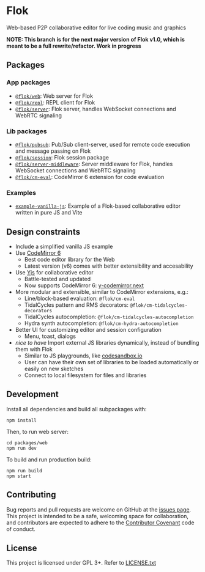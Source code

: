 # Flok

Web-based P2P collaborative editor for live coding music and graphics

**NOTE: This branch is for the next major version of Flok v1.0, which is meant
to be a full rewrite/refactor. Work in progress**

## Packages

### App packages

* [`@flok/web`](packages/web): Web server for Flok
* [`@flok/repl`](packages/repl): REPL client for Flok
* [`@flok/server`](packages/server): Flok server, handles WebSocket connections
  and WebRTC signaling

### Lib packages

* [`@flok/pubsub`](packages/pubsub): Pub/Sub client-server, used for remote code
  execution and message passing on Flok
* [`@flok/session`](packages/session): Flok session package
* [`@flok/server-middleware`](packages/server-middleware): Server middleware for
  Flok, handles WebSocket connections and WebRTC signaling
* [`@flok/cm-eval`](packages/cm-eval): CodeMirror 6 extension for code evaluation

### Examples

* [`example-vanilla-js`](packages/example-vanilla-js): Example of a Flok-based
  collaborative editor written in pure JS and Vite

## Design constraints

* Include a simplified vanilla JS example
* Use [CodeMirror 6](https://codemirror.net/)
    * Best code editor library for the Web
    * Latest version (v6) comes with better extensibility and accesability
* Use [Yjs](https://yjs.dev/) for collaborative editor
    * Battle-tested and updated
    * Now supports CodeMirror 6:
      [y-codemirror.next](https://github.com/yjs/y-codemirror.next)
* More modular and extensible, similar to CodeMirror extensions, e.g.:
    * Line/block-based evaluation: `@flok/cm-eval`
    * TidalCycles pattern and RMS decorators: `@flok/cm-tidalcycles-decorators`
    * TidalCycles autocompletion: `@flok/cm-tidalcycles-autocompletion`
    * Hydra synth autocompletion: `@flok/cm-hydra-autocompletion`
* Better UI for customizing editor and session configuration
    * Menu, toast, dialogs
* *nice to have* Import external JS libraries dynamically, instead of bundling
  them with Flok
    * Similar to JS playgrounds, like [codesandbox.io](https://codesandbox.io/)
    * User can have their own set of libraries to be loaded automatically or
      easily on new sketches
    * Connect to local filesystem for files and libraries

## Development

Install all dependencies and build all subpackages with:

```
npm install
```

Then, to run web server:

```
cd packages/web
npm run dev
```

To build and run production build:

```
npm run build
npm start
```


## Contributing

Bug reports and pull requests are welcome on GitHub at the [issues
page](https://github.com/munshkr/flok). This project is intended to be a safe,
welcoming space for collaboration, and contributors are expected to adhere to
the [Contributor Covenant](http://contributor-covenant.org) code of conduct.


## License

This project is licensed under GPL 3+. Refer to [LICENSE.txt](LICENSE.txt)
